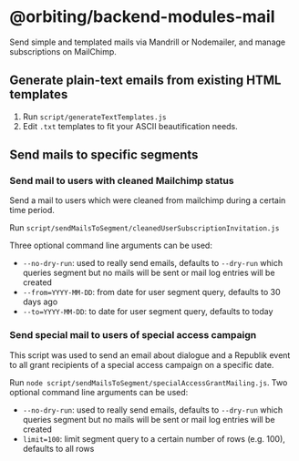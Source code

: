 # @orbiting/backend-modules-mail

Send simple and templated mails via Mandrill or Nodemailer, and manage subscriptions on MailChimp.

## Generate plain-text emails from existing HTML templates

1. Run `script/generateTextTemplates.js`
2. Edit `.txt` templates to fit your ASCII beautification needs.

## Send mails to specific segments

### Send mail to users with cleaned Mailchimp status

Send a mail to users which were cleaned from mailchimp during a certain time period.

Run `script/sendMailsToSegment/cleanedUserSubscriptionInvitation.js`

Three optional command line arguments can be used:

- `--no-dry-run`: used to really send emails, defaults to `--dry-run` which queries segment but no mails will be sent or mail log entries will be created
- `--from=YYYY-MM-DD`: from date for user segment query, defaults to 30 days ago
- `--to=YYYY-MM-DD`: to date for user segment query, defaults to today

### Send special mail to users of special access campaign

This script was used to send an email about dialogue and a Republik event to all grant recipients of a special access campaign on a specific date.

Run `node script/sendMailsToSegment/specialAccessGrantMailing.js`.
Two optional command line arguments can be used:

- `--no-dry-run`: used to really send emails, defaults to `--dry-run` which queries segment but no mails will be sent or mail log entries will be created
- `limit=100`: limit segment query to a certain number of rows (e.g. 100), defaults to all rows
